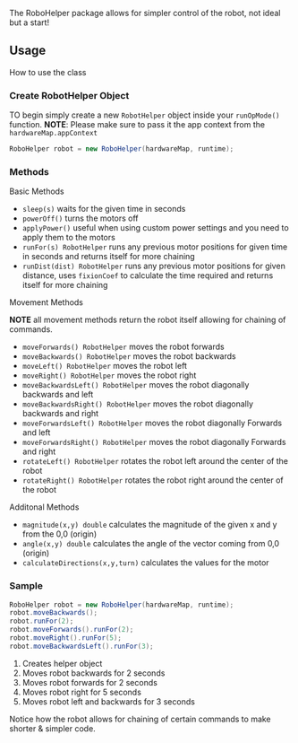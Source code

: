 The RoboHelper package allows for simpler control of the robot, not ideal but a start!

## Usage
How to use the class

### Create RobotHelper Object
TO begin simply create a new ```RobotHelper``` object inside your ```runOpMode()``` function.
**NOTE**: Please make sure to pass it the app context from the ```hardwareMap.appContext```
```java
RoboHelper robot = new RoboHelper(hardwareMap, runtime);
```

### Methods
Basic Methods
- `sleep(s)` waits for the given time in seconds
- `powerOff()` turns the motors off
- `applyPower()` useful when using custom power settings and you need to apply them to the motors
- `runFor(s) RobotHelper` runs any previous motor positions for given time in seconds and returns itself for more chaining
- `runDist(dist) RobotHelper` runs any previous motor positions for given distance, uses `fixionCoef` to calculate the time required and returns itself for more chaining

Movement Methods

**NOTE** all movement methods return the robot itself allowing for chaining of commands.
- `moveForwards() RobotHelper` moves the robot forwards
- `moveBackwards() RobotHelper` moves the robot backwards
- `moveLeft() RobotHelper` moves the robot left
- `moveRight() RobotHelper` moves the robot right
- `moveBackwardsLeft() RobotHelper` moves the robot diagonally backwards and left
- `moveBackwardsRight() RobotHelper` moves the robot diagonally backwards and right
- `moveForwardsLeft() RobotHelper` moves the robot diagonally Forwards and left
- `moveForwardsRight() RobotHelper` moves the robot diagonally Forwards and right
- `rotateLeft() RobotHelper` rotates the robot left around the center of the robot
- `rotateRight() RobotHelper` rotates the robot right around the center of the robot

Additonal Methods
- `magnitude(x,y) double` calculates the magnitude of the given x and y from the 0,0 (origin)
- `angle(x,y) double` calculates the angle of the vector coming from 0,0 (origin)  
- `calculateDirections(x,y,turn)` calculates the values for the motor 


### Sample
```java
RoboHelper robot = new RoboHelper(hardwareMap, runtime);
robot.moveBackwards();
robot.runFor(2);
robot.moveForwards().runFor(2);
robot.moveRight().runFor(5);
robot.moveBackwardsLeft().runFor(3);
```
1. Creates helper object
2. Moves robot backwards for 2 seconds
3. Moves robot forwards for 2 seconds
4. Moves robot right for 5 seconds
5. Moves robot left and backwards for 3 seconds

Notice how the robot allows for chaining of certain commands to make shorter & simpler code.

